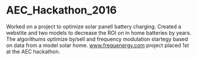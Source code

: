 # AEC_Hackathon_2016
Worked on a project to optimize solar panell battery charging. Created a webstite and two models to decrease the ROI on in home batteries by years. The algorithums optimize by/sell and frequency modulation startegy based on data from a model solar home. www.frequenergy.com project placed 1st at the AEC hackathon. 
